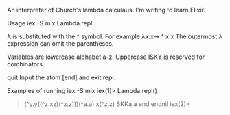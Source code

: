 An interpreter of Church's lambda calculaus. I'm writing to learn Elixir.

Usage
 iex -S mix
 Lambda.repl

λ is substituted with the ^ symbol.
For example λx.x-> ^ x.x
The outermost λ expression can omit the parentheses.

Variables are lowercase alphabet a-z. Uppercase ISKY is reserved for combinators.

quit
Input the atom [end] and exit repl.

Examples of running
iex -S mix
iex(1)> Lambda.repl()
>(^y.y((^z.xz)(^z.z)))(^a.a)
x(^z.z)
>SKKa
a
>end
endnil
iex(2)>
